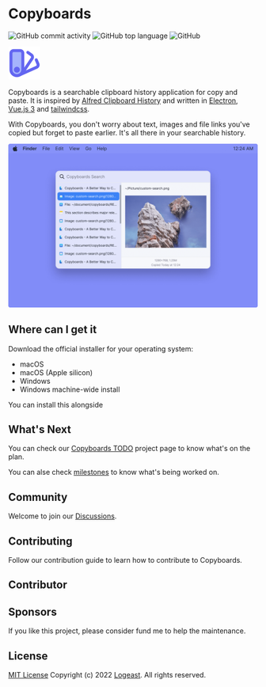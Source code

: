 # Copyboards

![GitHub commit activity](https://img.shields.io/github/commit-activity/m/logeast/Copyboards)
![GitHub top language](https://img.shields.io/github/languages/top/logeast/Copyboards)
![GitHub](https://img.shields.io/github/license/logeast/Copyboards)

![Copyboards Logo](./website/public/copyboards-mini.svg)

Copyboards is a searchable clipboard history application for copy and paste. It is inspired by [Alfred Clipboard History](https://www.alfredapp.com/help/features/clipboard) and written in [Electron](https://www.electronjs.org/), [Vue.js 3](https://vuejs.org/) and [tailwindcss](https://tailwindcss.com/).

With Copyboards, you don't worry about text, images and file links you've copied but forget to paste earlier. It's all there in your searchable history.

![Copyboards Sample](./website/public/copyboards-sample.png)

## Where can I get it

Download the official installer for your operating system:

- macOS
- macOS (Apple silicon)
- Windows
- Windows machine-wide install

You can install this alongside

## What's Next

You can check our [Copyboards TODO](https://github.com/users/logeast/projects/3/views/1) project page to know what's on the plan.

You can alse check [milestones](https://github.com/logeast/copyboards/milestones) to know what's being worked on.

## Community

Welcome to join our [Discussions](https://github.com/logeast/Copyboards/discussions).

## Contributing

Follow our contribution guide to learn how to contribute to Copyboards.

## Contributor

## Sponsors

If you like this project, please consider fund me to help the maintenance.

## License

[MIT License](./LICENSE) Copyright (c) 2022 [Logeast](https://github.com/logeast). All rights reserved.
